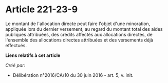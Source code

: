 # Article 221-23-9

Le montant de l'allocation directe peut faire l'objet d'une minoration, appliquée lors du dernier versement, au regard du
montant total des aides publiques attribuées, des crédits affectés aux allocations directes, de l'ensemble des allocations
directes attribuées et des versements déjà effectués.

**Liens relatifs à cet article**

_Créé par_:

  - Délibération n°2016/CA/10 du 30 juin 2016 - art. 5, v. init.
